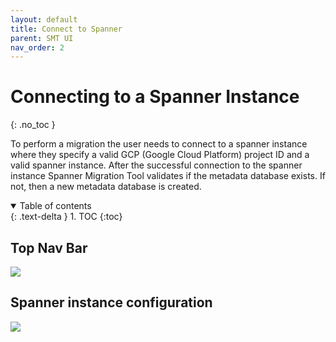 ```yaml
---
layout: default
title: Connect to Spanner
parent: SMT UI
nav_order: 2
---
```


# Connecting to a Spanner Instance
{: .no_toc }

To perform a migration the user needs to connect to a spanner instance where they specify a valid GCP (Google Cloud Platform) project ID and a valid spanner instance. After the successful connection to the spanner instance Spanner Migration Tool validates if the metadata database exists. If not, then a new metadata database is created.

<details open markdown="block">
  <summary>
    Table of contents
  </summary>
  {: .text-delta }
1. TOC
{:toc}
</details>

## Top Nav Bar

![](https://services.google.com/fh/files/helpcenter/asset-8i5dlrmfl6a.png)

## Spanner instance configuration

![](https://services.google.com/fh/files/helpcenter/asset-ubol5pox6ar.png)